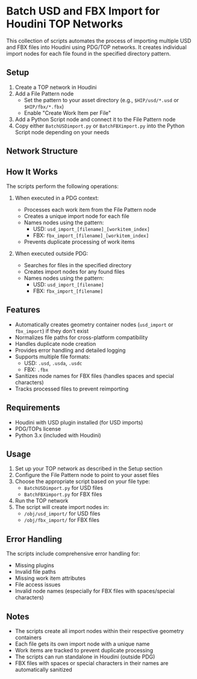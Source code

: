 # Batch USD and FBX Import for Houdini TOP Networks

This collection of scripts automates the process of importing multiple USD and FBX files into Houdini using PDG/TOP networks. It creates individual import nodes for each file found in the specified directory pattern.

## Setup

1. Create a TOP network in Houdini
2. Add a File Pattern node
   - Set the pattern to your asset directory (e.g., `$HIP/usd/*.usd` or `$HIP/fbx/*.fbx`)
   - Enable "Create Work Item per File"
3. Add a Python Script node and connect it to the File Pattern node
4. Copy either `BatchUSDimport.py` or `BatchFBXimport.py` into the Python Script node depending on your needs

## Network Structure


## How It Works

The scripts perform the following operations:

1. When executed in a PDG context:
   - Processes each work item from the File Pattern node
   - Creates a unique import node for each file
   - Names nodes using the pattern: 
     - USD: `usd_import_[filename]_[workitem_index]`
     - FBX: `fbx_import_[filename]_[workitem_index]`
   - Prevents duplicate processing of work items

2. When executed outside PDG:
   - Searches for files in the specified directory
   - Creates import nodes for any found files
   - Names nodes using the pattern: 
     - USD: `usd_import_[filename]`
     - FBX: `fbx_import_[filename]`

## Features

- Automatically creates geometry container nodes (`usd_import` or `fbx_import`) if they don't exist
- Normalizes file paths for cross-platform compatibility
- Handles duplicate node creation
- Provides error handling and detailed logging
- Supports multiple file formats:
  - USD: `.usd`, `.usda`, `.usdc`
  - FBX: `.fbx`
- Sanitizes node names for FBX files (handles spaces and special characters)
- Tracks processed files to prevent reimporting

## Requirements

- Houdini with USD plugin installed (for USD imports)
- PDG/TOPs license
- Python 3.x (included with Houdini)

## Usage

1. Set up your TOP network as described in the Setup section
2. Configure the File Pattern node to point to your asset files
3. Choose the appropriate script based on your file type:
   - `BatchUSDimport.py` for USD files
   - `BatchFBXimport.py` for FBX files
4. Run the TOP network
5. The script will create import nodes in:
   - `/obj/usd_import/` for USD files
   - `/obj/fbx_import/` for FBX files

## Error Handling

The scripts include comprehensive error handling for:
- Missing plugins
- Invalid file paths
- Missing work item attributes
- File access issues
- Invalid node names (especially for FBX files with spaces/special characters)

## Notes

- The scripts create all import nodes within their respective geometry containers
- Each file gets its own import node with a unique name
- Work items are tracked to prevent duplicate processing
- The scripts can run standalone in Houdini (outside PDG)
- FBX files with spaces or special characters in their names are automatically sanitized